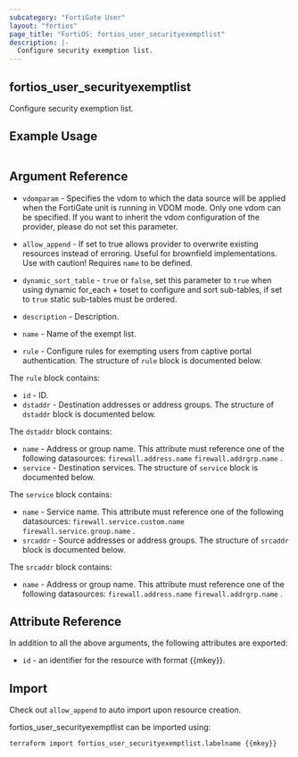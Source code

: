 ```yaml
---
subcategory: "FortiGate User"
layout: "fortios"
page_title: "FortiOS: fortios_user_securityexemptlist"
description: |-
  Configure security exemption list.
---
```


## fortios_user_securityexemptlist
Configure security exemption list.

## Example Usage

```hcl

```

## Argument Reference
* `vdomparam` - Specifies the vdom to which the data source will be applied when the FortiGate unit is running in VDOM mode. Only one vdom can be specified. If you want to inherit the vdom configuration of the provider, please do not set this parameter.
* `allow_append` - If set to true allows provider to overwrite existing resources instead of erroring. Useful for brownfield implementations. Use with caution! Requires `name` to be defined.
* `dynamic_sort_table` - `true` or `false`, set this parameter to `true` when using dynamic for_each + toset to configure and sort sub-tables, if set to `true` static sub-tables must be ordered.

* `description` - Description.
* `name` - Name of the exempt list.
* `rule` - Configure rules for exempting users from captive portal authentication. The structure of `rule` block is documented below.

The `rule` block contains:

* `id` - ID.
* `dstaddr` - Destination addresses or address groups. The structure of `dstaddr` block is documented below.

The `dstaddr` block contains:

* `name` - Address or group name. This attribute must reference one of the following datasources: `firewall.address.name` `firewall.addrgrp.name` .
* `service` - Destination services. The structure of `service` block is documented below.

The `service` block contains:

* `name` - Service name. This attribute must reference one of the following datasources: `firewall.service.custom.name` `firewall.service.group.name` .
* `srcaddr` - Source addresses or address groups. The structure of `srcaddr` block is documented below.

The `srcaddr` block contains:

* `name` - Address or group name. This attribute must reference one of the following datasources: `firewall.address.name` `firewall.addrgrp.name` .

## Attribute Reference

In addition to all the above arguments, the following attributes are exported:
* `id` - an identifier for the resource with format {{mkey}}.

## Import

Check out `allow_append` to auto import upon resource creation.

fortios_user_securityexemptlist can be imported using:
```sh
terraform import fortios_user_securityexemptlist.labelname {{mkey}}
```
